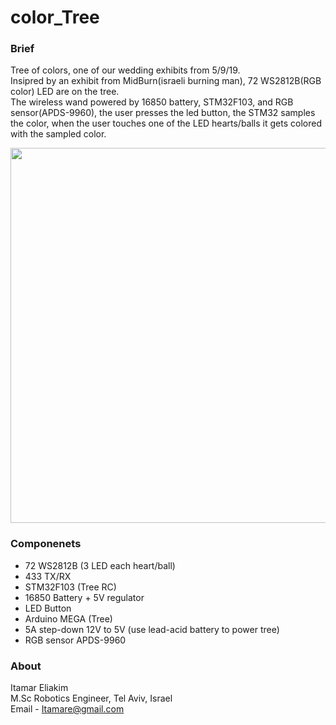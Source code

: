 # color_Tree

### Brief ###
Tree of colors, one of our wedding exhibits from 5/9/19.  
Insipred by an exhibit from MidBurn(israeli burning man), 72 WS2812B(RGB color) LED are on the tree.  
The wireless wand powered by 16850 battery, STM32F103, and RGB sensor(APDS-9960), the user presses the led button, the STM32 samples the color, when the user touches one of the LED hearts/balls it gets colored with the sampled color.   

<p align="center">
<img src="http://tselaw.co.il/tselaw.co.il/Itamar/images/color_tree/IMG-20190909-WA0090.jpg" height="600" width=auto>
</p>


### Componenets ###
 * 72 WS2812B (3 LED each heart/ball)
 * 433 TX/RX
 * STM32F103 (Tree RC)
 * 16850 Battery + 5V regulator 
 * LED Button
 * Arduino MEGA (Tree)
 * 5A step-down 12V to 5V (use lead-acid battery to power tree)
 * RGB sensor APDS-9960
 
### About ###
Itamar Eliakim<br>
M.Sc Robotics Engineer, Tel Aviv, Israel<br>
Email - Itamare@gmail.com
